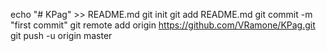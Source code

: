 echo "# KPag" >> README.md
git init
git add README.md
git commit -m "first commit"
git remote add origin https://github.com/VRamone/KPag.git
git push -u origin master
